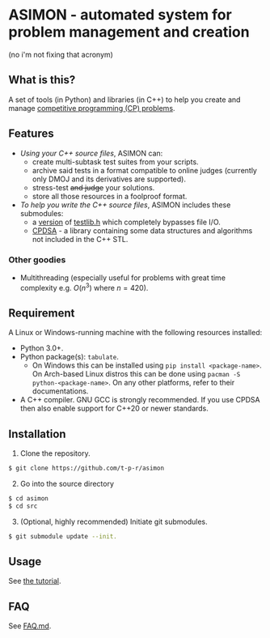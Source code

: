 # ASIMON - automated system for problem management and creation

(no i'm not fixing that acronym)


## What is this?

A set of tools (in Python) and libraries (in C++) to help you create and manage [competitive programming (CP) problems](/docs/cp_intro.md).

## Features

- *Using your C++ source files*, ASIMON can:
    - create multi-subtask test suites from your scripts.
    - archive said tests in a format compatible to online judges (currently only DMOJ and its derivatives are supported).
    - stress-test ~~and judge~~ your solutions.
    - store all those resources in a foolproof format.
- *To help you write the C++ source files*, ASIMON includes these submodules:
    - a [version](https://github.com/t-p-r/testlib-asimon) of [testlib.h](https://github.com/MikeMirzayanov/testlib/) which completely bypasses file I/O.
    - [CPDSA](https://github.com/t-p-r/cpdsa) - a library containing some data structures and algorithms not included in the C++ STL.
  
### Other goodies
- Multithreading (especially useful for problems with great time complexity e.g. $O(n^3)$ where $n=420$).

## Requirement

A Linux or Windows-running machine with the following resources installed:
- Python 3.0+.
- Python package(s): `tabulate`. 
    - On Windows this can be installed using `pip install <package-name>`. On Arch-based Linux distros this can be done using `pacman -S python-<package-name>`. On any other platforms, refer to their documentations.
- A C++ compiler. GNU GCC is strongly recommended. If you use CPDSA then also enable support for C++20 or newer standards.


## Installation

1. Clone the repository.

```bash
$ git clone https://github.com/t-p-r/asimon
```

2. Go into the source directory

```bash
$ cd asimon
$ cd src
```

3. (Optional, highly recommended) Initiate git submodules. 

```bash
$ git submodule update --init.
```

## Usage

See [the tutorial](/docs/tutorial.md).

## FAQ

See [FAQ.md](/docs/FAQ.md).
